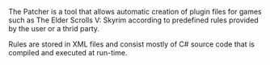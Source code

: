 The Patcher is a tool that allows automatic creation of plugin files for games such as The Elder Scrolls V: Skyrim
according to predefined rules provided by the user or a thrid party.

Rules are stored in XML files and consist mostly of C# source code that is compiled and executed at run-time.
